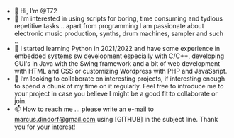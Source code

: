 - 👋 Hi, I’m @T72
- 👀 I’m interested in using scripts for boring, time consuming and tydious repetitive tasks .. apart from programming I am passionate about electronic music production, synths, drum machines, sampler and such ..
- 🌱 I started learning Python in 2021/2022 and have some experience in embedded systems sw development especially with C/C++, developing GUI's in Java with the Swing framework and a bit of web development with HTML and CSS or customizing Wordpress with PHP and JavaSsript.
- 💞️ I’m looking to collaborate on interesting projects, if interesting enough to spend a chunk of my time on it regularly. Feel free to introduce me to your project in case you believe I might be a good fit to collaborate or join.
- 📫 How to reach me ... please write an e-mail to marcus.dindorf@gmail.com using [GITHUB] in the subject line. Thank you for your interest!

<!---
T72/T72 is a ✨ special ✨ repository because its `README.md` (this file) appears on your GitHub profile.
You can click the Preview link to take a look at your changes.
--->
